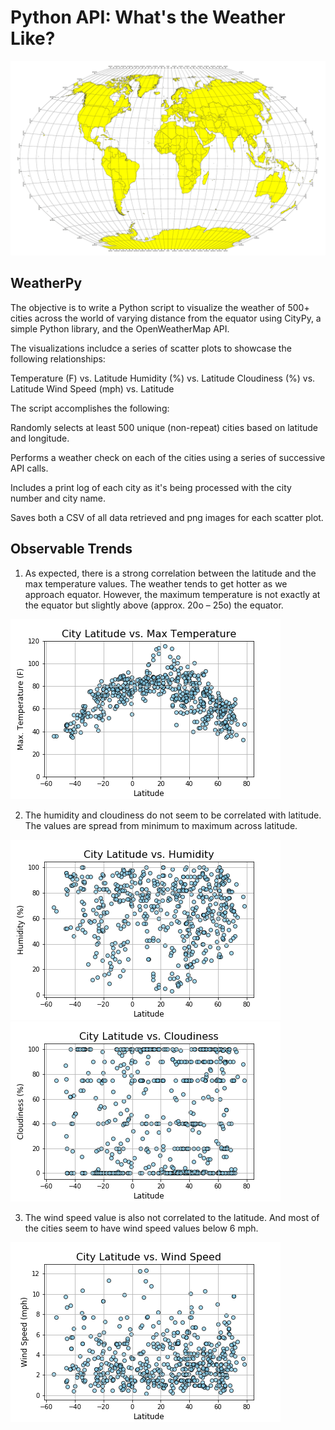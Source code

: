 # Python API: What's the Weather Like?

![Equator](Images/equatorsign.png)

## WeatherPy

The objective is to write a Python script to visualize the weather of 500+ cities across the world of varying distance from the equator using CityPy, a simple Python library, and the OpenWeatherMap API.

The visualizations includce a series of scatter plots to showcase the following relationships:

Temperature (F) vs. Latitude Humidity (%) vs. Latitude Cloudiness (%) vs. Latitude Wind Speed (mph) vs. Latitude

The script accomplishes the following:

Randomly selects at least 500 unique (non-repeat) cities based on latitude and longitude.

Performs a weather check on each of the cities using a series of successive API calls.

Includes a print log of each city as it's being processed with the city number and city name.

Saves both a CSV of all data retrieved and png images for each scatter plot.


## Observable Trends

1. As expected, there is a strong correlation between the latitude and the max temperature values. The weather tends to get hotter as we approach equator. However, the maximum temperature is not exactly at the equator but slightly above (approx. 20o – 25o) the equator.

![max_temp](Code/Images/Max_Temp.png)


2. The humidity and cloudiness do not seem to be correlated with latitude. The values are spread from minimum to maximum across latitude.

![humidity](Code/Images/Humidity.png)
![cloudiness](Code/Images/Cloudiness.png)

3. The wind speed value is also not correlated to the latitude. And most of the cities seem to have wind speed values below 6 mph.


![wind_speed](Code/Images/Wind_Speed.png)


